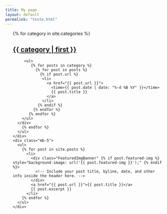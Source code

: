 ```yaml
---
title: My page
layout: default
permalink: "teste.html"
---
```


<div class="row">
  <!-- <div class="col-12">
    <div class="">
      <img src="https://s.gravatar.com/avatar/f78d1158d3624507c05fb43230219ef1?s=100" alt="" class="img-thumbnail">
      <div class="mb-5"></div>
      <h3>Jovane Pires</h3>
      <h5>Desenvolvedor de Software</h5>
      <div class="mb-3"></div>
      <div class="">
        Fortaleza/CE - Brasil
      </div>
      <div class="mb-3"></div>
      <div class=""><a href="#"><i class="far fa-envelope"></i>&nbsp; jovane.amaro.pires@gmail.com</a></div>

      <div class=""><a href="https://github.com/jovanepires" target="_blank" onclick="handleOutboundLinkClicks(this)"><i class="fab fa-github"></i> Github</a></div>
      <div class=""><a href="https://twitter.com/jovanepires" target="_blank" onclick="handleOutboundLinkClicks(this)"><i class="fab fa-twitter"></i> Twitter</a></div>
      <div class=""><a href="https://plus.google.com/+JovaneAmaroPires?rel=author" target="_blank" onclick="handleOutboundLinkClicks(this)"><i class="fab fa-google-plus"></i> Google+</a></div>
    </div>
  </div> -->
  <div class="col-12">
    <div class="mb-5">
      <ul>
        {% for category in site.categories %}
        <div class="catbloc" id="{{ category | first | remove:' ' }}">
         <h2><a href="/categorias/{{ category | first }}.html">{{ category | first }}</a></h2>

         <ul>
            {% for posts in category %}
              {% for post in posts %}
                {% if post.url %}
                 <li>
                   <a href="{{ post.url }}">
                     <time>{{ post.date | date: "%-d %B %Y" }}</time>
                     {{ post.title }}
                   </a>
                 </li>
               {% endif %}
             {% endfor %}
           {% endfor %}
        </ul>
      </div>
        {% endfor %}
      </ul>
    </div>
    <div class="mb-5">
      <ul>
        {% for post in site.posts %}
          <li>
            <div class="FeaturedImgBanner" {% if post.featured-img %} style="background-image: url('{{ post.featured-img }}');" {% endif %}>
              <!-- Include your post title, byline, date, and other info inside the header here. -->
            </div>
            <a href="{{ post.url }}">{{ post.title }}</a>
            {{ post.excerpt }}
          </li>
        {% endfor %}
      </ul>
    </div>

  </div>
</div>
